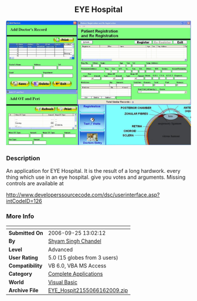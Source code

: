 ﻿<div align="center">

## EYE Hospital

<img src="PIC20096161441318.JPG">
</div>

### Description

An application for EYE Hospital. It is the result of a long hardwork. every thing which use in an eye hospital. give you votes and arguments. Missing controls are available at

http://www.developerssourcecode.com/dsc/userinterface.asp?intCodeID=126
 
### More Info
 


<span>             |<span>
---                |---
**Submitted On**   |2006-09-25 13:02:12
**By**             |[ Shyam Singh Chandel](https://github.com/Planet-Source-Code/PSCIndex/blob/master/ByAuthor/shyam-singh-chandel.md)
**Level**          |Advanced
**User Rating**    |5.0 (15 globes from 3 users)
**Compatibility**  |VB 6\.0, VBA MS Access
**Category**       |[Complete Applications](https://github.com/Planet-Source-Code/PSCIndex/blob/master/ByCategory/complete-applications__1-27.md)
**World**          |[Visual Basic](https://github.com/Planet-Source-Code/PSCIndex/blob/master/ByWorld/visual-basic.md)
**Archive File**   |[EYE\_Hospit2155066162009\.zip](https://github.com/Planet-Source-Code/shyam-singh-chandel-eye-hospital__1-72184/archive/master.zip)








